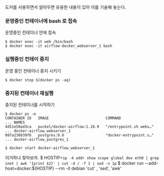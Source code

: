 도커를 사용하면서 알아두면 유용한 내용이 있어 이를 기술해 놓는다. 


### 운영중인 컨테이너에 bash 로 접속 
운영중인 컨테이너 안에 접속 
```shell 
$ docker exec -it web /bin/bash
$ docker exec -it airflow-docker_webserver_1 bash
```

### 실행중인 컨테이 중지 
운영 중인 컨테이너 중지 시키기 
```shell 
$ docker stop $(docker ps -aq)
```

### 중지된 컨테이너 재실행 
중지된 컨테이너를 시작하기
```shell 
$ docker ps -a
CONTAINER ID   IMAGE                          COMMAND                 ... NAMES
4d51e50ad3ca   puckel/docker-airflow:1.10.9   "/entrypoint.sh webs…"  ... docker-airflow_webserver_1
097a230939f6   postgres:9.6                   "docker-entrypoint.s…"  ... docker-airflow_postgres_1

$ docker start docker-airflow_webserver_1
``` 






이거하나 찾아보자. 
$ HOSTIP=`ip -4 addr show scope global dev eth0 | grep inet | awk '{print $2}' | cut -d / -f 1 | sed -n 1p`
$ docker run  --add-host=docker:${HOSTIP} --rm -it debian
'cut' , 'sed', 'awk' 


